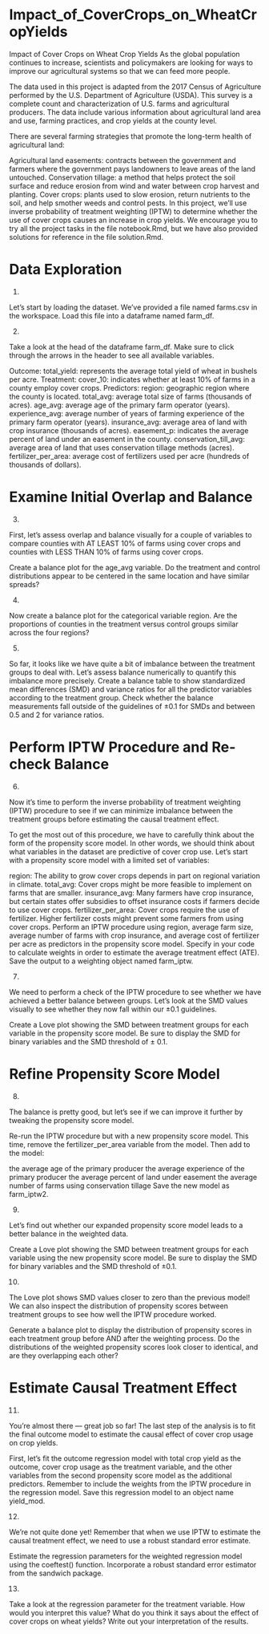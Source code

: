 # Impact_of_CoverCrops_on_WheatCropYields

Impact of Cover Crops on Wheat Crop Yields
As the global population continues to increase, scientists and policymakers are looking for ways to improve our agricultural systems so that we can feed more people.

The data used in this project is adapted from the 2017 Census of Agriculture performed by the U.S. Department of Agriculture (USDA). 
This survey is a complete count and characterization of U.S. farms and agricultural producers. 
The data include various information about agricultural land area and use, farming practices, and crop yields at the county level.

There are several farming strategies that promote the long-term health of agricultural land:

Agricultural land easements: contracts between the government and farmers where the government pays landowners to leave areas of the land untouched.
Conservation tillage: a method that helps protect the soil surface and reduce erosion from wind and water between crop harvest and planting.
Cover crops: plants used to slow erosion, return nutrients to the soil, and help smother weeds and control pests.
In this project, we’ll use inverse probability of treatment weighting (IPTW) to determine whether the use of cover crops causes an increase in crop yields. We encourage you to try all the project tasks in the file notebook.Rmd, but we have also provided solutions for reference in the file solution.Rmd.


# Data Exploration

1.
Let’s start by loading the dataset. We’ve provided a file named farms.csv in the workspace. Load this file into a dataframe named farm_df.



2.
Take a look at the head of the dataframe farm_df. Make sure to click through the arrows in the header to see all available variables.

Outcome:
total_yield: represents the average total yield of wheat in bushels per acre.
Treatment:
cover_10: indicates whether at least 10% of farms in a county employ cover crops.
Predictors:
region: geographic region where the county is located.
total_avg: average total size of farms (thousands of acres).
age_avg: average age of the primary farm operator (years).
experience_avg: average number of years of farming experience of the primary farm operator (years).
insurance_avg: average area of land with crop insurance (thousands of acres).
easement_p: indicates the average percent of land under an easement in the county.
conservation_till_avg: average area of land that uses conservation tillage methods (acres).
fertilizer_per_area: average cost of fertilizers used per acre (hundreds of thousands of dollars).


# Examine Initial Overlap and Balance

3.
First, let’s assess overlap and balance visually for a couple of variables to compare counties with AT LEAST 10% of farms using cover crops and counties with LESS THAN 10% of farms using cover crops.

Create a balance plot for the age_avg variable. Do the treatment and control distributions appear to be centered in the same location and have similar spreads?



4.
Now create a balance plot for the categorical variable region. Are the proportions of counties in the treatment versus control groups similar across the four regions?



5.
So far, it looks like we have quite a bit of imbalance between the treatment groups to deal with. Let’s assess balance numerically to quantify this imbalance more precisely. Create a balance table to show standardized mean differences (SMD) and variance ratios for all the predictor variables according to the treatment group. Check whether the balance measurements fall outside of the guidelines of ±0.1 for SMDs and between 0.5 and 2 for variance ratios.


# Perform IPTW Procedure and Re-check Balance

6.
Now it’s time to perform the inverse probability of treatment weighting (IPTW) procedure to see if we can minimize imbalance between the treatment groups before estimating the causal treatment effect.

To get the most out of this procedure, we have to carefully think about the form of the propensity score model. In other words, we should think about what variables in the dataset are predictive of cover crop use. Let’s start with a propensity score model with a limited set of variables:

region: The ability to grow cover crops depends in part on regional variation in climate.
total_avg: Cover crops might be more feasible to implement on farms that are smaller.
insurance_avg: Many farmers have crop insurance, but certain states offer subsidies to offset insurance costs if farmers decide to use cover crops.
fertilizer_per_area: Cover crops require the use of fertilizer. Higher fertilizer costs might prevent some farmers from using cover crops.
Perform an IPTW procedure using region, average farm size, average number of farms with crop insurance, and average cost of fertilizer per acre as predictors in the propensity score model. Specify in your code to calculate weights in order to estimate the average treatment effect (ATE). Save the output to a weighting object named farm_iptw.



7.
We need to perform a check of the IPTW procedure to see whether we have achieved a better balance between groups. Let’s look at the SMD values visually to see whether they now fall within our ±0.1 guidelines.

Create a Love plot showing the SMD between treatment groups for each variable in the propensity score model. Be sure to display the SMD for binary variables and the SMD threshold of ± 0.1.



# Refine Propensity Score Model

8.
The balance is pretty good, but let’s see if we can improve it further by tweaking the propensity score model.

Re-run the IPTW procedure but with a new propensity score model. This time, remove the fertilizer_per_area variable from the model. Then add to the model:

the average age of the primary producer
the average experience of the primary producer
the average percent of land under easement
the average number of farms using conservation tillage Save the new model as farm_iptw2.


9.
Let’s find out whether our expanded propensity score model leads to a better balance in the weighted data.

Create a Love plot showing the SMD between treatment groups for each variable using the new propensity score model. Be sure to display the SMD for binary variables and the SMD threshold of ±0.1.


10.
The Love plot shows SMD values closer to zero than the previous model! We can also inspect the distribution of propensity scores between treatment groups to see how well the IPTW procedure worked.

Generate a balance plot to display the distribution of propensity scores in each treatment group before AND after the weighting process. Do the distributions of the weighted propensity scores look closer to identical, and are they overlapping each other?

# Estimate Causal Treatment Effect

11.
You’re almost there — great job so far! The last step of the analysis is to fit the final outcome model to estimate the causal effect of cover crop usage on crop yields.

First, let’s fit the outcome regression model with total crop yield as the outcome, cover crop usage as the treatment variable, 
and the other variables from the second propensity score model as the additional predictors. 
Remember to include the weights from the IPTW procedure in the regression model. Save this regression model to an object name yield_mod.


12.
We’re not quite done yet! Remember that when we use IPTW to estimate the causal treatment effect, we need to use a robust standard error estimate.

Estimate the regression parameters for the weighted regression model using the coeftest() function. Incorporate a robust standard error estimator from the sandwich package.

13.
Take a look at the regression parameter for the treatment variable. 
How would you interpret this value? What do you think it says about the effect of cover crops on wheat yields? Write out your interpretation of the results.
